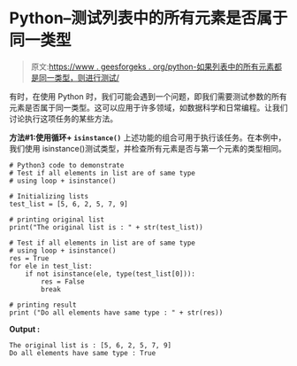 # Python–测试列表中的所有元素是否属于同一类型

> 原文:[https://www . geesforgeks . org/python-如果列表中的所有元素都是同一类型，则进行测试/](https://www.geeksforgeeks.org/python-test-if-all-elements-in-list-are-of-same-type/)

有时，在使用 Python 时，我们可能会遇到一个问题，即我们需要测试参数的所有元素是否属于同一类型。这可以应用于许多领域，如数据科学和日常编程。让我们讨论执行这项任务的某些方法。

**方法#1:使用循环+ `isinstance()`**
上述功能的组合可用于执行该任务。在本例中，我们使用 isinstance()测试类型，并检查所有元素是否与第一个元素的类型相同。

```
# Python3 code to demonstrate 
# Test if all elements in list are of same type
# using loop + isinstance()

# Initializing lists
test_list = [5, 6, 2, 5, 7, 9]

# printing original list
print("The original list is : " + str(test_list))

# Test if all elements in list are of same type
# using loop + isinstance()
res = True
for ele in test_list:
    if not isinstance(ele, type(test_list[0])):
        res = False 
        break

# printing result 
print ("Do all elements have same type : " + str(res))
```

**Output :**

```
The original list is : [5, 6, 2, 5, 7, 9]
Do all elements have same type : True

```